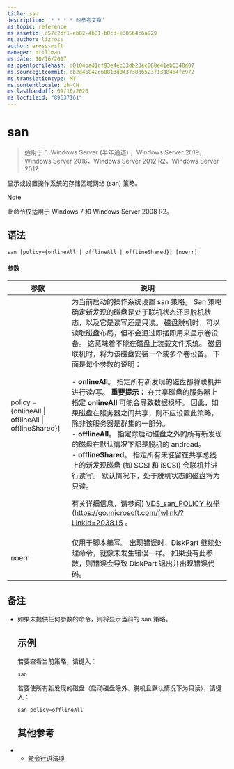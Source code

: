 ```yaml
---
title: san
description: '* * * * 的参考文章'
ms.topic: reference
ms.assetid: d57c2df1-eb82-4b81-b8cd-e30564c6a929
ms.author: lizross
author: eross-msft
manager: mtillman
ms.date: 10/16/2017
ms.openlocfilehash: d0104bad1cf93e4ec33db23ec088e41eb6348d07
ms.sourcegitcommit: db2d46842c68813d043738d6523f13d8454fc972
ms.translationtype: MT
ms.contentlocale: zh-CN
ms.lasthandoff: 09/10/2020
ms.locfileid: "89637161"
---
```

# <a name="san"></a>san

> 适用于： Windows Server (半年通道) ，Windows Server 2019，Windows Server 2016，Windows Server 2012 R2，Windows Server 2012

显示或设置操作系统的存储区域网络 (san) 策略。
> [!NOTE]
> 此命令仅适用于 Windows 7 和 Windows Server 2008 R2。

## <a name="syntax"></a>语法
```
san [policy={onlineAll | offlineAll | offlineShared}] [noerr]
```
#### <a name="parameters"></a>参数

|                          参数                           |                                                                                                                                                                                                                                                                                                                                                                                                                                                                                                                                                                                                                                                                                                           说明                                                                                                                                                                                                                                                                                                                                                                                                                                                                                                                                                                                                                                                                                                            |
|--------------------------------------------------------------|----------------------------------------------------------------------------------------------------------------------------------------------------------------------------------------------------------------------------------------------------------------------------------------------------------------------------------------------------------------------------------------------------------------------------------------------------------------------------------------------------------------------------------------------------------------------------------------------------------------------------------------------------------------------------------------------------------------------------------------------------------------------------------------------------------------------------------------------------------------------------------------------------------------------------------------------------------------------------------------------------------------------------------------------------------------------------------------------------------------------------------------------------------------------------------------------------------------------------------------------------------------------------------------------------------------------------------------------------------------------------------------------------------------------------------|
| policy = {onlineAll &#124; offlineAll &#124; offlineShared}] | 为当前启动的操作系统设置 san 策略。 San 策略确定新发现的磁盘是处于联机状态还是脱机状态，以及它是读写还是只读。 磁盘脱机时，可以读取磁盘布局，但不会通过即插即用来显示卷设备。 这意味着不能在磁盘上装载文件系统。 磁盘联机时，将为该磁盘安装一个或多个卷设备。 下面是每个参数的说明：<p>-   **onlineAll**。 指定所有新发现的磁盘都将联机并进行读/写。 **重要提示：**     在共享磁盘的服务器上指定 **onlineAll** 可能会导致数据损坏。 因此，如果磁盘在服务器之间共享，则不应设置此策略，除非该服务器是群集的一部分。<br />-   **offlineAll**。 指定除启动磁盘之外的所有新发现的磁盘在默认情况下都是脱机的 andread。<br />-   **offlineShared**。 指定所有未驻留在共享总线上的新发现磁盘 (如 SCSI 和 iSCSI) 会联机并进行读写。 默认情况下，处于脱机状态的磁盘将为只读。<p>有关详细信息，请参阅) [VDS_san_POLICY 枚举](https://go.microsoft.com/fwlink/?LinkId=203815) (<https://go.microsoft.com/fwlink/?LinkId=203815> 。 |
|                            noerr                             |                                                                                                                                                                                                                                                                                                                                                                                                                                                                                                                                                                                                            仅用于脚本编写。 出现错误时，DiskPart 继续处理命令，就像未发生错误一样。 如果没有此参数，则错误会导致 DiskPart 退出并出现错误代码。                                                                                                                                                                                                                                                                                                                                                                                                                                                                                                                                                                                                             |

## <a name="remarks"></a>备注
- 如果未提供任何参数的命令，则将显示当前的 san 策略。
  ## <a name="examples"></a>示例
  若要查看当前策略，请键入：
  ```
  san
  ```
  若要使所有新发现的磁盘（启动磁盘除外、脱机且默认情况下为只读），请键入：
  ```
  san policy=offlineAll
  ```
  ## <a name="additional-references"></a>其他参考
- - [命令行语法项](command-line-syntax-key.md)
